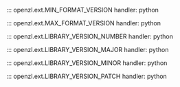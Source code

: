 ::: openzl.ext.MIN_FORMAT_VERSION
    handler: python

::: openzl.ext.MAX_FORMAT_VERSION
    handler: python

::: openzl.ext.LIBRARY_VERSION_NUMBER
    handler: python

::: openzl.ext.LIBRARY_VERSION_MAJOR
    handler: python

::: openzl.ext.LIBRARY_VERSION_MINOR
    handler: python

::: openzl.ext.LIBRARY_VERSION_PATCH
    handler: python
